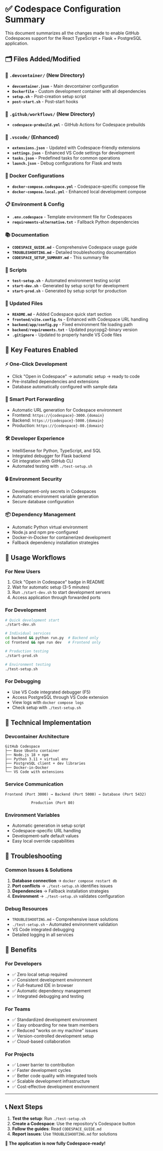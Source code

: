 # ✅ Codespace Configuration Summary

This document summarizes all the changes made to enable GitHub Codespaces support for the React TypeScript + Flask + PostgreSQL application.

## 🗂️ Files Added/Modified

### 📁 `.devcontainer/` (New Directory)
- **`devcontainer.json`** - Main devcontainer configuration
- **`Dockerfile`** - Custom development container with all dependencies
- **`setup.sh`** - Post-creation setup script
- **`post-start.sh`** - Post-start hooks

### 📁 `.github/workflows/` (New Directory)
- **`codespace-prebuild.yml`** - GitHub Actions for Codespace prebuilds

### 📁 `.vscode/` (Enhanced)
- **`extensions.json`** - Updated with Codespace-friendly extensions
- **`settings.json`** - Enhanced VS Code settings for development
- **`tasks.json`** - Predefined tasks for common operations
- **`launch.json`** - Debug configurations for Flask and tests

### 🐳 Docker Configurations
- **`docker-compose.codespace.yml`** - Codespace-specific compose file
- **`docker-compose.local.yml`** - Enhanced local development compose

### 📋 Environment & Config
- **`.env.codespace`** - Template environment file for Codespaces
- **`requirements-alternative.txt`** - Fallback Python dependencies

### 📚 Documentation
- **`CODESPACE_GUIDE.md`** - Comprehensive Codespace usage guide
- **`TROUBLESHOOTING.md`** - Detailed troubleshooting documentation
- **`CODESPACE_SETUP_SUMMARY.md`** - This summary file

### 🔧 Scripts
- **`test-setup.sh`** - Automated environment testing script
- **`start-dev.sh`** - Generated by setup script for development
- **`start-prod.sh`** - Generated by setup script for production

### 📝 Updated Files
- **`README.md`** - Added Codespace quick start section
- **`frontend/vite.config.ts`** - Enhanced with Codespace URL handling
- **`backend/app/config.py`** - Fixed environment file loading path
- **`backend/requirements.txt`** - Updated psycopg2-binary version
- **`.gitignore`** - Updated to properly handle VS Code files

## 🚀 Key Features Enabled

### ⚡ One-Click Development
- Click "Open in Codespace" → automatic setup → ready to code
- Pre-installed dependencies and extensions
- Database automatically configured with sample data

### 🔗 Smart Port Forwarding
- Automatic URL generation for Codespace environment
- Frontend: `https://{codespace}-3000.{domain}`
- Backend: `https://{codespace}-5000.{domain}`
- Production: `https://{codespace}-80.{domain}`

### 🛠️ Developer Experience
- IntelliSense for Python, TypeScript, and SQL
- Integrated debugger for Flask backend
- Git integration with GitHub CLI
- Automated testing with `./test-setup.sh`

### 🔒 Environment Security
- Development-only secrets in Codespaces
- Automatic environment variable generation
- Secure database configuration

### 📦 Dependency Management
- Automatic Python virtual environment
- Node.js and npm pre-configured
- Docker-in-Docker for containerized development
- Fallback dependency installation strategies

## 🎯 Usage Workflows

### For New Users
1. Click "Open in Codespace" badge in README
2. Wait for automatic setup (3-5 minutes)
3. Run `./start-dev.sh` to start development servers
4. Access application through forwarded ports

### For Development
```bash
# Quick development start
./start-dev.sh

# Individual services
cd backend && python run.py  # Backend only
cd frontend && npm run dev   # Frontend only

# Production testing
./start-prod.sh

# Environment testing
./test-setup.sh
```

### For Debugging
- Use VS Code integrated debugger (F5)
- Access PostgreSQL through VS Code extension
- View logs with `docker compose logs`
- Check setup with `./test-setup.sh`

## 🔧 Technical Implementation

### Devcontainer Architecture
```
GitHub Codespace
├── Base Ubuntu container
├── Node.js 18 + npm
├── Python 3.11 + virtual env
├── PostgreSQL client + dev libraries
├── Docker-in-Docker
└── VS Code with extensions
```

### Service Communication
```
Frontend (Port 3000) → Backend (Port 5000) → Database (Port 5432)
                    ↓
            Production (Port 80)
```

### Environment Variables
- Automatic generation in setup script
- Codespace-specific URL handling
- Development-safe default values
- Easy local override capabilities

## 🚨 Troubleshooting

### Common Issues & Solutions
1. **Database connection** → `docker compose restart db`
2. **Port conflicts** → `./test-setup.sh` identifies issues
3. **Dependencies** → Fallback installation strategies
4. **Environment** → `./test-setup.sh` validates configuration

### Debug Resources
- `TROUBLESHOOTING.md` - Comprehensive issue solutions
- `./test-setup.sh` - Automated environment validation
- VS Code integrated debugging
- Detailed logging in all services

## 🎉 Benefits

### For Developers
- ✅ Zero local setup required
- ✅ Consistent development environment
- ✅ Full-featured IDE in browser
- ✅ Automatic dependency management
- ✅ Integrated debugging and testing

### For Teams
- ✅ Standardized development environment
- ✅ Easy onboarding for new team members
- ✅ Reduced "works on my machine" issues
- ✅ Version-controlled development setup
- ✅ Cloud-based collaboration

### For Projects
- ✅ Lower barrier to contribution
- ✅ Faster development cycles
- ✅ Better code quality with integrated tools
- ✅ Scalable development infrastructure
- ✅ Cost-effective development environment

---

## 📞 Next Steps

1. **Test the setup**: Run `./test-setup.sh`
2. **Create a Codespace**: Use the repository's Codespace button
3. **Follow the guides**: Read `CODESPACE_GUIDE.md`
4. **Report issues**: Use `TROUBLESHOOTING.md` for solutions

**🎯 The application is now fully Codespace-ready!**